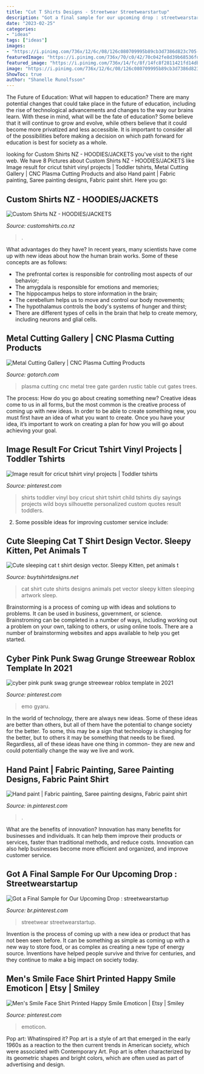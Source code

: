 ```yaml
---
title: "Cut T Shirts Designs - Streetwear Streetwearstartup"
description: "Got a final sample for our upcoming drop : streetwearstartup"
date: "2023-02-25"
categories:
- "ideas"
tags: ["ideas"]
images:
- "https://i.pinimg.com/736x/12/6c/08/126c080709995b89cb3d7386d823c705--happy-smile-smiley-faces.jpg"
featuredImage: "https://i.pinimg.com/736x/70/c0/42/70c042fe8d39b68536fda8decb65b3ab.jpg"
featured_image: "https://i.pinimg.com/736x/14/fc/8f/14fc8f2811421fd14dbe1e7b6d0948e0.jpg"
image: "https://i.pinimg.com/736x/12/6c/08/126c080709995b89cb3d7386d823c705--happy-smile-smiley-faces.jpg"
ShowToc: true
author: "Shanelle Runolfsson"
---
```



The Future of Education: What will happen to education?
There are many potential changes that could take place in the future of education, including the rise of technological advancements and changes to the way our brains learn. With these in mind, what will be the fate of education? Some believe that it will continue to grow and evolve, while others believe that it could become more privatized and less accessible. It is important to consider all of the possibilities before making a decision on which path forward for education is best for society as a whole.

	

		
looking for Custom Shirts NZ - HOODIES/JACKETS you've visit to the right web. We have 8 Pictures about Custom Shirts NZ - HOODIES/JACKETS like Image result for cricut tshirt vinyl projects | Toddler tshirts, Metal Cutting Gallery | CNC Plasma Cutting Products and also Hand paint | Fabric painting, Saree painting designs, Fabric paint shirt. Here you go:
		
    
## Custom Shirts NZ - HOODIES/JACKETS

<img loading=lazy src="http://www.customshirts.co.nz/images/2019/11/29/photo-2019-08-08-19-28-15-4.jpg" onerror="this.onerror=null;this.src='https://tse1.mm.bing.net/th?id=OIP.3lj3jQBa2-ZqsOkecDC3qQHaJ4&amp;pid=15.1';" alt="Custom Shirts NZ - HOODIES/JACKETS">

_Source: customshirts.co.nz_

>. 

	

What advantages do they have?
In recent years, many scientists have come up with new ideas about how the human brain works. Some of these concepts are as follows: 
- The prefrontal cortex is responsible for controlling most aspects of our behavior; 
- The amygdala is responsible for emotions and memories; 
- The hippocampus helps to store information in the brain; 
- The cerebellum helps us to move and control our body movements; 
- The hypothalamus controls the body's systems of hunger and thirst; 
- There are different types of cells in the brain that help to create memory, including neurons and glial cells.

    
## Metal Cutting Gallery | CNC Plasma Cutting Products

<img loading=lazy src="http://www.gotorch.com/gallery/gallery/tree-gate.jpg" onerror="this.onerror=null;this.src='https://tse2.mm.bing.net/th?id=OIP.Yvl-vmW9yIpCI67jK5GN7QHaLs&amp;pid=15.1';" alt="Metal Cutting Gallery | CNC Plasma Cutting Products">

_Source: gotorch.com_

>plasma cutting cnc metal tree gate garden rustic table cut gates trees. 

	

The process: How do you go about creating something new?
Creative ideas come to us in all forms, but the most common is the creative process of coming up with new ideas. In order to be able to create something new, you must first have an idea of what you want to create. Once you have your idea, it’s important to work on creating a plan for how you will go about achieving your goal.

    
## Image Result For Cricut Tshirt Vinyl Projects | Toddler Tshirts

<img loading=lazy src="https://i.pinimg.com/736x/01/2b/c4/012bc4207e7a931b6e36ebcdd888a8b6.jpg" onerror="this.onerror=null;this.src='https://tse2.mm.bing.net/th?id=OIP.DgR7PGJmXK656SKuHrOIcwHaJ4&amp;pid=15.1';" alt="Image result for cricut tshirt vinyl projects | Toddler tshirts">

_Source: pinterest.com_

>shirts toddler vinyl boy cricut shirt tshirt child tshirts diy sayings projects wild boys silhouette personalized custom quotes result toddlers. 

	

2. Some possible ideas for improving customer service include: 

    
## Cute Sleeping Cat T Shirt Design Vector. Sleepy Kitten, Pet Animals T

<img loading=lazy src="https://www.buytshirtdesigns.net/wp-content/uploads/2020/08/Cat-sleep-2-800x800.jpg" onerror="this.onerror=null;this.src='https://tse1.mm.bing.net/th?id=OIP.tIfXbiGWF9GlUv90pueOPAHaHa&amp;pid=15.1';" alt="Cute sleeping cat t shirt design vector. Sleepy Kitten, pet animals t">

_Source: buytshirtdesigns.net_

>cat shirt cute shirts designs animals pet vector sleepy kitten sleeping artwork sleep. 

	

Brainstorming is a process of coming up with ideas and solutions to problems. It can be used in business, government, or science. Brainstroming can be completed in a number of ways, including working out a problem on your own, talking to others, or using online tools. There are a number of brainstorming websites and apps available to help you get started.

    
## Cyber Pink Punk Swag Grunge Streewear Roblox Template In 2021

<img loading=lazy src="https://i.pinimg.com/736x/14/fc/8f/14fc8f2811421fd14dbe1e7b6d0948e0.jpg" onerror="this.onerror=null;this.src='https://tse3.mm.bing.net/th?id=OIP.3g1t8JvOIWGbytGFtrW50AHaHE&amp;pid=15.1';" alt="cyber pink punk swag grunge streewear roblox template in 2021">

_Source: pinterest.com_

>emo gyaru. 

	

In the world of technology, there are always new ideas. Some of these ideas are better than others, but all of them have the potential to change society for the better. To some, this may be a sign that technology is changing for the better, but to others it may be something that needs to be fixed. Regardless, all of these ideas have one thing in common- they are new and could potentially change the way we live and work.

    
## Hand Paint | Fabric Painting, Saree Painting Designs, Fabric Paint Shirt

<img loading=lazy src="https://i.pinimg.com/736x/70/c0/42/70c042fe8d39b68536fda8decb65b3ab.jpg" onerror="this.onerror=null;this.src='https://tse2.mm.bing.net/th?id=OIP.-WwXdpy6nV14fHmrExqXsQHaKJ&amp;pid=15.1';" alt="Hand paint | Fabric painting, Saree painting designs, Fabric paint shirt">

_Source: in.pinterest.com_

>. 

	

What are the benefits of innovation?
Innovation has many benefits for businesses and individuals. It can help them improve their products or services, faster than traditional methods, and reduce costs. Innovation can also help businesses become more efficient and organized, and improve customer service.

    
## Got A Final Sample For Our Upcoming Drop : Streetwearstartup

<img loading=lazy src="https://i.pinimg.com/736x/fc/18/22/fc182225917e52c2e2ffbc521c482aa2.jpg" onerror="this.onerror=null;this.src='https://tse1.mm.bing.net/th?id=OIP.83A6WyaqgA7iIDFGT0QO6QHaJ3&amp;pid=15.1';" alt="Got a Final Sample for Our Upcoming Drop : streetwearstartup">

_Source: br.pinterest.com_

>streetwear streetwearstartup. 

	

Invention is the process of coming up with a new idea or product that has not been seen before. It can be something as simple as coming up with a new way to store food, or as complex as creating a new type of energy source. Inventions have helped people survive and thrive for centuries, and they continue to make a big impact on society today.

    
## Men&#039;s Smile Face Shirt Printed Happy Smile Emoticon | Etsy | Smiley

<img loading=lazy src="https://i.pinimg.com/736x/12/6c/08/126c080709995b89cb3d7386d823c705--happy-smile-smiley-faces.jpg" onerror="this.onerror=null;this.src='https://tse4.mm.bing.net/th?id=OIP.e1VcQF-AA9IC8s13c7NSRwHaKA&amp;pid=15.1';" alt="Men&#039;s Smile Face Shirt Printed Happy Smile Emoticon | Etsy | Smiley">

_Source: pinterest.com_

>emoticon. 

	

Pop art: Whatinspired it?
Pop art is a style of art that emerged in the early 1960s as a reaction to the then current trends in American society, which were associated with Contemporary Art. Pop art is often characterized by its geometric shapes and bright colors, which are often used as part of advertising and design.

